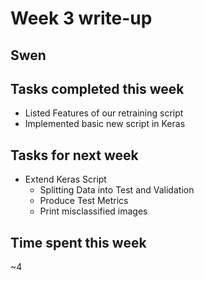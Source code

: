 # Week 3 write-up

## Swen

## Tasks completed this week
- Listed Features of our retraining script
- Implemented basic new script in Keras


## Tasks for next week
- Extend Keras Script
    * Splitting Data into Test and Validation
    * Produce Test Metrics
    * Print misclassified images

## Time spent this week
~4


